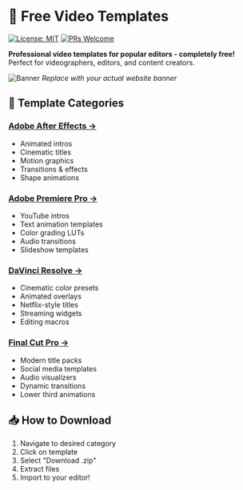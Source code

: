 # 🎥 Free Video Templates

[![License: MIT](https://img.shields.io/badge/License-MIT-yellow.svg)](https://opensource.org/licenses/MIT)
[![PRs Welcome](https://img.shields.io/badge/PRs-welcome-brightgreen.svg)](http://makeapullrequest.com)

**Professional video templates for popular editors - completely free!**  
Perfect for videographers, editors, and content creators.

![Banner](https://via.placeholder.com/1920x400.png?text=Video+Templates+Showcase) 
*Replace with your actual website banner*

## 🚀 Template Categories

### [Adobe After Effects →](https://yourwebsite.com/after-effects)
- Animated intros
- Cinematic titles
- Motion graphics
- Transitions & effects
- Shape animations

### [Adobe Premiere Pro →](https://yourwebsite.com/premiere-pro)
- YouTube intros
- Text animation templates
- Color grading LUTs
- Audio transitions
- Slideshow templates

### [DaVinci Resolve →](https://yourwebsite.com/davinci-resolve)
- Cinematic color presets
- Animated overlays
- Netflix-style titles
- Streaming widgets
- Editing macros

### [Final Cut Pro →](https://yourwebsite.com/final-cut-pro)
- Modern title packs
- Social media templates
- Audio visualizers
- Dynamic transitions
- Lower third animations

## 📥 How to Download
1. Navigate to desired category
2. Click on template
3. Select "Download .zip"
4. Extract files
5. Import to your editor!
